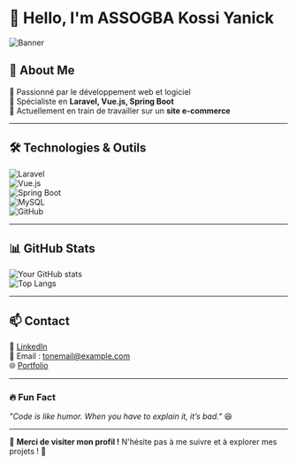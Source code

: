 # 👋 Hello, I'm ASSOGBA Kossi Yanick

![Banner](https://via.placeholder.com/1200x400?text=Bienvenue+sur+mon+GitHub)  

## 🚀 About Me  
🔹 Passionné par le développement web et logiciel  
🔹 Spécialiste en **Laravel, Vue.js, Spring Boot**  
🔹 Actuellement en train de travailler sur un **site e-commerce**  

---

## 🛠️ Technologies & Outils  
![Laravel](https://img.shields.io/badge/Laravel-FF2D20?style=for-the-badge&logo=laravel&logoColor=white)  
![Vue.js](https://img.shields.io/badge/Vue.js-4FC08D?style=for-the-badge&logo=vue.js&logoColor=white)  
![Spring Boot](https://img.shields.io/badge/Spring%20Boot-6DB33F?style=for-the-badge&logo=spring-boot&logoColor=white)  
![MySQL](https://img.shields.io/badge/MySQL-005C84?style=for-the-badge&logo=mysql&logoColor=white)  
![GitHub](https://img.shields.io/badge/GitHub-181717?style=for-the-badge&logo=github&logoColor=white)  

---

## 📊 GitHub Stats  
![Your GitHub stats](https://github-readme-stats.vercel.app/api?username=TonNomGitHub&show_icons=true&theme=radical)  
![Top Langs](https://github-readme-stats.vercel.app/api/top-langs/?username=TonNomGitHub&layout=compact&theme=radical)  

---

## 📫 Contact  
💼 [LinkedIn](https://www.linkedin.com/in/tonprofil)  
📧 Email : [tonemail@example.com](mailto:tonemail@example.com)  
🌐 [Portfolio](https://tonsite.com)  

---

### 🔥 Fun Fact  
_"Code is like humor. When you have to explain it, it’s bad."_ 😆  

---

💖 **Merci de visiter mon profil !** N'hésite pas à me suivre et à explorer mes projets ! 🚀
